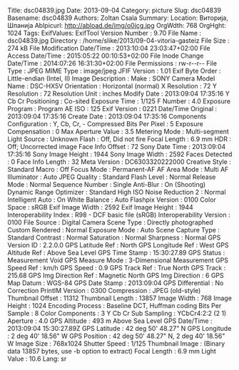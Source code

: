 Title: dsc04839.jpg
Date: 2013-09-04
Category: picture
Slug: dsc04839
Basename: dsc04839
Authors: Zoltan Csala
Summary:
Location: Виторија, Шпанија
Ablpicurl: http://abload.de/img/o0jcg.jpg
OrgWdth: 768
OrgHght: 1024
Tags:
ExifValues: ExifTool Version Number : 9.70
            File Name : dsc04839.jpg
            Directory : /home/slike/2013/09-04-vitoria-gasteiz
            File Size : 274 kB
            File Modification Date/Time : 2013:10:04 23:03:47+02:00
            File Access Date/Time : 2015:05:22 00:10:53+02:00
            File Inode Change Date/Time : 2014:07:26 16:31:30+02:00
            File Permissions : rw-r--r--
            File Type : JPEG
            MIME Type : image/jpeg
            JFIF Version : 1.01
            Exif Byte Order : Little-endian (Intel, II)
            Image Description :
            Make : SONY
            Camera Model Name : DSC-HX5V
            Orientation : Horizontal (normal)
            X Resolution : 72
            Y Resolution : 72
            Resolution Unit : inches
            Modify Date : 2013:09:04 17:35:16
            Y Cb Cr Positioning : Co-sited
            Exposure Time : 1/125
            F Number : 4.0
            Exposure Program : Program AE
            ISO : 125
            Exif Version : 0221
            Date/Time Original : 2013:09:04 17:35:16
            Create Date : 2013:09:04 17:35:16
            Components Configuration : Y, Cb, Cr, -
            Compressed Bits Per Pixel : 5
            Exposure Compensation : 0
            Max Aperture Value : 3.5
            Metering Mode : Multi-segment
            Light Source : Unknown
            Flash : Off, Did not fire
            Focal Length : 6.9 mm
            HDR : Off; Uncorrected image
            Face Info Offset : 72
            Sony Date Time : 2013:09:04 17:35:16
            Sony Image Height : 1944
            Sony Image Width : 2592
            Faces Detected : 0
            Face Info Length : 32
            Meta Version : DC6303320222000
            Creative Style : Standard
            Macro : Off
            Focus Mode : Permanent-AF
            AF Area Mode : Multi
            AF Illuminator : Auto
            JPEG Quality : Standard
            Flash Level : Normal
            Release Mode : Normal
            Sequence Number : Single
            Anti-Blur : On (Shooting)
            Dynamic Range Optimizer : Standard
            High ISO Noise Reduction 2 : Normal
            Intelligent Auto : On
            White Balance : Auto
            Flashpix Version : 0100
            Color Space : sRGB
            Exif Image Width : 2592
            Exif Image Height : 1944
            Interoperability Index : R98 - DCF basic file (sRGB)
            Interoperability Version : 0100
            File Source : Digital Camera
            Scene Type : Directly photographed
            Custom Rendered : Normal
            Exposure Mode : Auto
            Scene Capture Type : Standard
            Contrast : Normal
            Saturation : Normal
            Sharpness : Normal
            GPS Version ID : 2.2.0.0
            GPS Latitude Ref : North
            GPS Longitude Ref : West
            GPS Altitude Ref : Above Sea Level
            GPS Time Stamp : 15:30:27.89
            GPS Status : Measurement Void
            GPS Measure Mode : 3-Dimensional Measurement
            GPS Speed Ref : km/h
            GPS Speed : 0.9
            GPS Track Ref : True North
            GPS Track : 215.68
            GPS Img Direction Ref : Magnetic North
            GPS Img Direction : 6
            GPS Map Datum : WGS-84
            GPS Date Stamp : 2013:09:04
            GPS Differential : No Correction
            PrintIM Version : 0300
            Compression : JPEG (old-style)
            Thumbnail Offset : 11312
            Thumbnail Length : 13857
            Image Width : 768
            Image Height : 1024
            Encoding Process : Baseline DCT, Huffman coding
            Bits Per Sample : 8
            Color Components : 3
            Y Cb Cr Sub Sampling : YCbCr4:2:2 (2 1)
            Aperture : 4.0
            GPS Altitude : 493 m Above Sea Level
            GPS Date/Time : 2013:09:04 15:30:27.89Z
            GPS Latitude : 42 deg 50' 48.27" N
            GPS Longitude : 2 deg 40' 18.56" W
            GPS Position : 42 deg 50' 48.27" N, 2 deg 40' 18.56" W
            Image Size : 768x1024
            Shutter Speed : 1/125
            Thumbnail Image : (Binary data 13857 bytes, use -b option to extract)
            Focal Length : 6.9 mm
            Light Value : 10.6
Lang: sr

